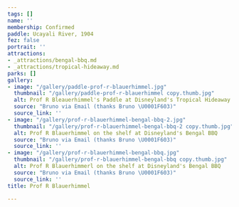 ```yaml
---
tags: []
name: ''
membership: Confirmed
paddle: Ucayali River, 1904
fez: false
portrait: ''
attractions:
- _attractions/bengal-bbq.md
- _attractions/tropical-hideaway.md
parks: []
gallery:
- image: "/gallery/paddle-prof-r-blauerhimmel.jpg"
  thumbnail: "/gallery/paddle-prof-r-blauerhimmel copy.thumb.jpg"
  alt: Prof R Bleauerhimmel's Paddle at Disneyland's Tropical Hideaway
  source: "Bruno via Email (thanks Bruno \U0001F603)"
  source_link: ''
- image: "/gallery/prof-r-blauerhimmel-bengal-bbq-2.jpg"
  thumbnail: "/gallery/prof-r-blauerhimmel-bengal-bbq-2 copy.thumb.jpg"
  alt: Prof R Blauerhimmel on the shelf at Disneyland's Bengal BBQ
  source: "Bruno via Email (thanks Bruno \U0001F603)"
  source_link: ''
- image: "/gallery/prof-r-blauerhimmel-bengal-bbq.jpg"
  thumbnail: "/gallery/prof-r-blauerhimmel-bengal-bbq copy.thumb.jpg"
  alt: Prof R Blauerhimmerl on the shelf at Disneyland's Bengal BBQ
  source: "Bruno via Email (thanks Bruno \U0001F603)"
  source_link: ''
title: Prof R Blauerhimmel

---
```

